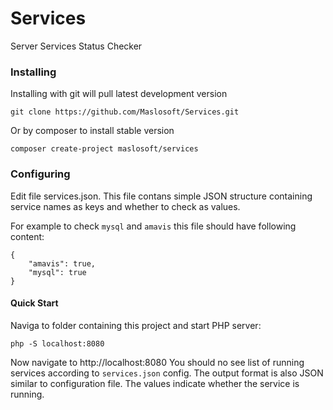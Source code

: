 # Services

Server Services Status Checker

### Installing

Installing with git will pull latest development version

```
git clone https://github.com/Maslosoft/Services.git
```

Or by composer to install stable version

```
composer create-project maslosoft/services
```

### Configuring

Edit file services.json. This file contans simple JSON structure containing
service names as keys and whether to check as values.

For example to check `mysql` and `amavis` this file should have following content:

```
{
    "amavis": true,
    "mysql": true
}
```

#### Quick Start

Naviga to folder containing this project and start PHP server:

```
php -S localhost:8080
```

Now navigate to http://localhost:8080 You should no see list of running
services according to `services.json` config. The output format is also JSON
similar to configuration file. The values indicate whether the service is running.


